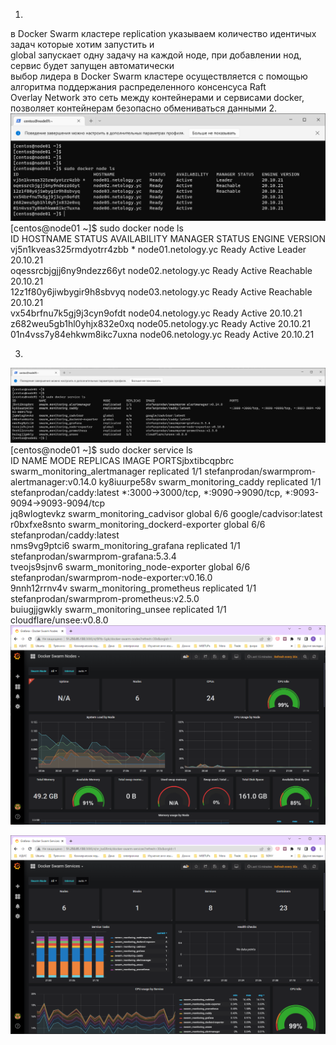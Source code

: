 1.  
в Docker Swarm кластере replication указываем количество идентичых задач которые хотим запустить и   
global запускает одну задачу на каждой ноде, при добавлении нод, сервис будет запущен автоматически  
выбор лидера в Docker Swarm кластере осуществляется с помощью алгоритма поддержания распределенного консенсуса Raft   
Overlay Network  это сеть между контейнерами и сервисами docker, позволяет контейнерам безопасно обмениваться данными
2.
![img_2.png](img_2.png)  
[centos@node01 ~]$ sudo docker node ls  
ID                            HOSTNAME             STATUS    AVAILABILITY   MANAGER STATUS   ENGINE VERSION  
vj5n1kveas325rmdyotrr4zbb *   node01.netology.yc   Ready     Active         Leader           20.10.21  
oqessrcbjgjj6ny9ndezz66yt     node02.netology.yc   Ready     Active         Reachable        20.10.21  
12z1f80y6jiwbygir9h8sbvyq     node03.netology.yc   Ready     Active         Reachable        20.10.21  
vx54brfnu7k5gj9j3cyn9ofdt     node04.netology.yc   Ready     Active                          20.10.21  
z682weu5gb1hl0yhjx832e0xq     node05.netology.yc   Ready     Active                          20.10.21  
01n4vss7y84ehkwm8ikc7uxna     node06.netology.yc   Ready     Active                          20.10.21  

3.  
![img_3.png](img_3.png)
[centos@node01 ~]$ sudo docker service ls  
ID             NAME                                MODE         REPLICAS   IMAGE                                          PORTSjbxtibcqpbrc   swarm_monitoring_alertmanager       replicated   1/1        stefanprodan/swarmprom-alertmanager:v0.14.0
ky8iuurpe58v   swarm_monitoring_caddy              replicated   1/1        stefanprodan/caddy:latest                      *:3000->3000/tcp, *:9090->9090/tcp, *:9093-9094->9093-9094/tcp  
jq8wlogtevkz   swarm_monitoring_cadvisor           global       6/6        google/cadvisor:latest  
r0bxfxe8snto   swarm_monitoring_dockerd-exporter   global       6/6        stefanprodan/caddy:latest  
nms9vg9ptci6   swarm_monitoring_grafana            replicated   1/1        stefanprodan/swarmprom-grafana:5.3.4  
tveojs9sjnv6   swarm_monitoring_node-exporter      global       6/6        stefanprodan/swarmprom-node-exporter:v0.16.0  
9nnh12rrnv4v   swarm_monitoring_prometheus         replicated   1/1        stefanprodan/swarmprom-prometheus:v2.5.0  
buiugjjgwkly   swarm_monitoring_unsee              replicated   1/1        cloudflare/unsee:v0.8.0    
![img.png](img.png)  

![img_1.png](img_1.png)  
